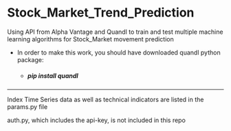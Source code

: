 # Stock_Market_Trend_Prediction
Using API from Alpha Vantage and Quandl to train and test multiple machine learning algorithms for Stock_Market movement prediction

* In order to make this work, you should have downloaded quandl python package:
    * ##### pip install quandl


***
Index Time Series data as well as technical indicators are listed in the params.py file

auth.py, which includes the api-key, is not included in this repo